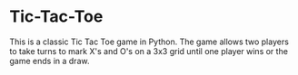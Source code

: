 # Tic-Tac-Toe
This is a classic Tic Tac Toe game in Python. The game allows two players to take turns to mark X's and O's on a 3x3 grid until one player wins or the game ends in a draw.
